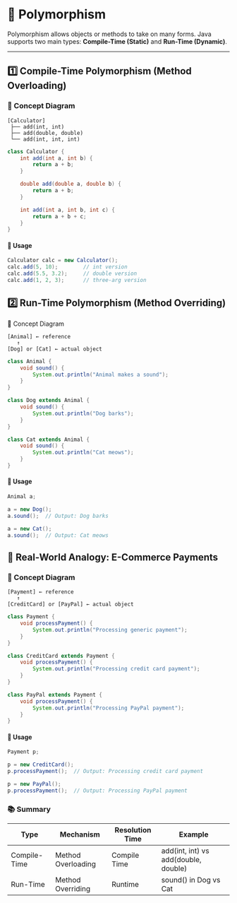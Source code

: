 # 🔀 Polymorphism 

Polymorphism allows objects or methods to take on many forms. Java supports two main types: **Compile-Time (Static)** and **Run-Time (Dynamic)**.

---

## 1️⃣ Compile-Time Polymorphism (Method Overloading)

### 📌 Concept Diagram

```plaintext
[Calculator]
 ├── add(int, int)
 ├── add(double, double)
 └── add(int, int, int)
```

```java
class Calculator {
    int add(int a, int b) {
        return a + b;
    }

    double add(double a, double b) {
        return a + b;
    }

    int add(int a, int b, int c) {
        return a + b + c;
    }
}
```
#### 🧪 Usage
```java
Calculator calc = new Calculator();
calc.add(5, 10);        // int version
calc.add(5.5, 3.2);     // double version
calc.add(1, 2, 3);      // three-arg version
```
## 2️⃣ Run-Time Polymorphism (Method Overriding)
📌 Concept Diagram
```plaintext
[Animal] ← reference
   ↑
[Dog] or [Cat] ← actual object
```
```java
class Animal {
    void sound() {
        System.out.println("Animal makes a sound");
    }
}

class Dog extends Animal {
    void sound() {
        System.out.println("Dog barks");
    }
}

class Cat extends Animal {
    void sound() {
        System.out.println("Cat meows");
    }
}
```
#### 🧪 Usage
```java
Animal a;

a = new Dog();
a.sound();  // Output: Dog barks

a = new Cat();
a.sound();  // Output: Cat meows
```
## 🛒 Real-World Analogy: E-Commerce Payments
### 📌 Concept Diagram
```plaintext
[Payment] ← reference
   ↑
[CreditCard] or [PayPal] ← actual object
```
```java
class Payment {
    void processPayment() {
        System.out.println("Processing generic payment");
    }
}

class CreditCard extends Payment {
    void processPayment() {
        System.out.println("Processing credit card payment");
    }
}

class PayPal extends Payment {
    void processPayment() {
        System.out.println("Processing PayPal payment");
    }
}
```
#### 🧪 Usage
```java
Payment p;

p = new CreditCard();
p.processPayment();  // Output: Processing credit card payment

p = new PayPal();
p.processPayment();  // Output: Processing PayPal payment
```
### 📚 Summary

| Type          | Mechanism           | Resolution Time | Example                               |
|---------------|---------------------|------------------|---------------------------------------|
| Compile-Time  | Method Overloading   | Compile Time     | add(int, int) vs add(double, double) |
| Run-Time      | Method Overriding    | Runtime          | sound() in Dog vs Cat                 |
